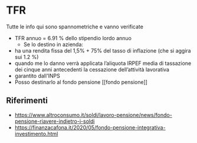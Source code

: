  

# TFR

Tutte le info qui sono spannometriche e vanno verificate

- TFR annuo = 6.91 % dello stipendio lordo annuo
  - Se lo destino in azienda:
-  ha una rendita fissa del 1,5% + 75% del tasso di inflazione (che si aggira sui 1.2 %)
  - quando me lo danno verrà applicata l’aliquota IRPEF media di tassazione dei cinque anni antecedenti la cessazione dell’attività lavorativa
  - garantito dall'INPS
- Posso destinarlo al fondo pensione [[fondo pensione]]

## Riferimenti

- <https://www.altroconsumo.it/soldi/lavoro-pensione/news/fondo-pensione-riavere-indietro-i-soldi>
- <https://finanzacafona.it/2020/05/fondo-pensione-integrativa-investimento.html>
